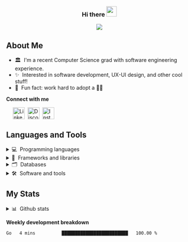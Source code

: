 <h3 align="center">
    Hi there <img src="https://media.giphy.com/media/hvRJCLFzcasrR4ia7z/giphy.gif" width="28px">
</h3>

<!-- Typing SVG -->
<p align="center">
  <a href="https://git.io/typing-svg">
    <img src="https://readme-typing-svg.herokuapp.com?lines=Welcome+to+my+Github+profile!;I'm+Monthara+Kiatruangchai&font=Fira%20Code&center=true&width=440&height=45&color=A575F7">
  </a>
</p>

## About Me

-   🏛 &nbsp;I'm a recent Computer Science grad with software engineering experience.
-   ✨ &nbsp;Interested in software development, UX-UI design, and other cool stuff!
-   👀 &nbsp;Fun fact: work hard to adopt a 🐶🤍

<!-- Contact section -->

**Connect with me**

<p> 
  &ensp;&ensp;
  <a href="https://www.linkedin.com/in/monthara-kiatruangchai-b30935246">
    <img align="center" src="https://skillicons.dev/icons?i=linkedin" alt="Linkedin" width="32px"></a>&nbsp;
  <a href="https://discordapp.com/users/711218042088062997">
    <img align="center" src="https://skillicons.dev/icons?i=discord" alt="Discord" width="32px"></a>&nbsp;
  <a href="https://www.instagram.com/__axxn_/">
    <img align="center" src="https://skillicons.dev/icons?i=instagram" alt="Instagram" width="32px"></a>&nbsp;
</p>

## Languages and Tools

<details>
  <summary>💻 &nbsp;Programming languages</summary>
  <p></p>
  <abbr title="JavaScript">
  <img src='https://cdn.jsdelivr.net/gh/devicons/devicon/icons/javascript/javascript-original.svg' alt="js" width="48px" height="40px">
  </abbr>
  <abbr title="TypeScript">
  <img src='https://cdn.jsdelivr.net/gh/devicons/devicon/icons/typescript/typescript-original.svg' alt="ts" width="48px" height="40px">
  </abbr>
  <abbr title="HTML">
  <img src='https://cdn.jsdelivr.net/gh/devicons/devicon/icons/html5/html5-original.svg' alt="html" width="48px" height="40px">
  </abbr>
  <abbr title="Css">
  <img src='https://cdn.jsdelivr.net/gh/devicons/devicon/icons/css3/css3-original.svg' alt="css" width="48px" height="40px">
  </abbr>
  <abbr title="Java">
  <img src='https://cdn.jsdelivr.net/gh/devicons/devicon/icons/java/java-original.svg' alt="java" width="48px" height="40px">
  </abbr>
  <abbr title="Dart">
  <img src='https://cdn.jsdelivr.net/gh/devicons/devicon/icons/dart/dart-original.svg' alt="dart" width="48px" height="40px">
  </abbr>
  <abbr title="Golang">
  <img src="https://cdn.jsdelivr.net/gh/devicons/devicon@latest/icons/go/go-original-wordmark.svg" alt="go" width="48px" height="42px"/>
  </abbr>
  <abbr title="C#">
  <img src="https://cdn.jsdelivr.net/gh/devicons/devicon@latest/icons/csharp/csharp-original.svg" alt="c#" width="48px" height="42px"/>
  </abbr>
  <abbr title="Python">
  <img src='https://cdn.jsdelivr.net/gh/devicons/devicon/icons/python/python-original.svg' alt="python" width="48px" height="40px">
  </abbr>
</details>

<details>
  <summary>🧰 &nbsp;Frameworks and libraries</summary>
  <p></p>
  <abbr title="React">
  <img src='https://cdn.jsdelivr.net/gh/devicons/devicon/icons/react/react-original.svg'  alt="react" width="44px" height="40px">
  </abbr>
  <abbr title="Vue.js">
  <img src='https://cdn.jsdelivr.net/gh/devicons/devicon/icons/vuejs/vuejs-original.svg' alt="vue" width="44px" height="40px">
  </abbr>
  <abbr title="Flutter">
  <img src='https://cdn.jsdelivr.net/gh/devicons/devicon/icons/flutter/flutter-original.svg' alt="flutter" width="44px" height="36px">
  </abbr>
  <abbr title="Node.js">
  <img src='https://cdn.jsdelivr.net/gh/devicons/devicon/icons/nodejs/nodejs-original.svg' alt="node" width="44px" height="40px">
  </abbr>
  <abbr title="Express">
  <img src='https://cdn.jsdelivr.net/gh/devicons/devicon/icons/express/express-original.svg' alt="express" width="44px" height="40px">
  </abbr>
  <abbr title="NestJS">
  <img src='https://cdn.jsdelivr.net/gh/devicons/devicon@latest/icons/nestjs/nestjs-original.svg' alt="nestjs" width="44px" height="40px">
  </abbr>
  <abbr title=".NET">
  <img src='https://cdn.jsdelivr.net/gh/devicons/devicon@latest/icons/dot-net/dot-net-plain.svg' alt=".net" width="44px" height="40px">
  </abbr>
</details>

<details>
  <summary>🗂 &nbsp;Databases</summary>
  <p></p>
  <abbr title="MySQL">
  <img src='https://cdn.jsdelivr.net/gh/devicons/devicon/icons/mysql/mysql-original.svg' alt="mysql" width="44px" height="40px">
  </abbr>
  <abbr title="PostgreSQL">
  <img src='https://cdn.jsdelivr.net/gh/devicons/devicon/icons/postgresql/postgresql-original.svg' alt="postgresql" width="44px" height="40px">
  </abbr>
  <abbr title="MongoDB">
  <img src='https://cdn.jsdelivr.net/gh/devicons/devicon/icons/mongodb/mongodb-original.svg' alt="mongodb" width="44px" height="40px">
  </abbr>
</details>

<details>
  <summary>🛠 &nbsp;Software and tools</summary>
  <p></p>
  <abbr title="Git">
  <img src='https://cdn.jsdelivr.net/gh/devicons/devicon/icons/git/git-original.svg' alt="git" width="44px" height="40px">
  </abbr>
  <abbr title="Postman">
  <img src="https://www.vectorlogo.zone/logos/getpostman/getpostman-icon.svg" alt="postman" alt="postman" width="40px" height="40px"/>
  </abbr>
  <abbr title="Jupyter">
  <img src='https://cdn.jsdelivr.net/gh/devicons/devicon/icons/jupyter/jupyter-original.svg' alt="jupyter" width="44px" height="40px">
  </abbr>
  <abbr title="Figma">
  <img src='https://cdn.jsdelivr.net/gh/devicons/devicon/icons/figma/figma-original.svg' alt="figma" width="44px" height="40px">
  </abbr>
  <abbr title="Raspberry Pi">
  <img src='https://cdn.jsdelivr.net/gh/devicons/devicon/icons/raspberrypi/raspberrypi-original.svg' alt="raspi" width="44px" height="40px">
  </abbr>
</details>

## My Stats

<details>
  <summary>📊 &nbsp;Github stats</summary>
  <p></p>

![GitHub stats](https://github-readme-stats.vercel.app/api?username=axxmk&show_icons=true)
![GitHub Streak](http://github-readme-streak-stats.herokuapp.com?user=Axxmk&theme=tokyonight_duo&border=D4D4D4)

</details>

**Weekly development breakdown**

<!--START_SECTION:waka-->

```txt
Go   4 mins          █████████████████████████   100.00 %
```

<!--END_SECTION:waka-->

